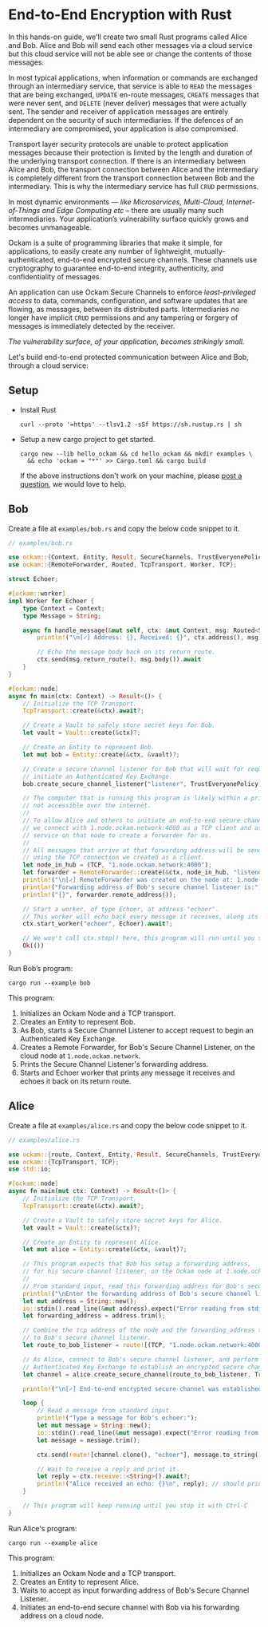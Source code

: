 # End-to-End Encryption with Rust

In this hands-on guide, we'll create two small Rust programs called Alice and Bob. Alice and Bob
will send each other messages via a cloud service but this cloud service will not be able see or change
the contents of those messages.

In most typical applications, when information or commands are exchanged through an intermediary service,
that service is able to `READ` the messages that are being exchanged, `UPDATE` en-route messages, `CREATE`
messages that were never sent, and `DELETE` (never deliver) messages that were actually sent. The sender
and receiver of application messages are entirely dependent on the security of such intermediaries. If the
defences of an intermediary are compromised, your application is also compromised.

Transport layer security protocols are unable to protect application messages because their protection
is limited by the length and duration of the underlying transport connection. If there is an intermediary
between Alice and Bob, the transport connection between Alice and the intermediary is completely different
from the transport connection between Bob and the intermediary. This is why the intermediary service has
full `CRUD` permissions.

In most dynamic environments —
_like Microservices, Multi-Cloud, Internet-of-Things and Edge Computing etc_
– there are usually many such intermediaries.
Your application’s vulnerability surface quickly grows and becomes unmanageable.

Ockam is a suite of programming libraries that make it simple, for applications, to easily create any
number of lightweight, mutually-authenticated, end-to-end encrypted secure channels. These channels use
cryptography to guarantee end-to-end integrity, authenticity, and confidentiality of messages.

An application can use Ockam Secure Channels to enforce _least-privileged access_ to data, commands,
configuration, and software updates that are flowing, as messages, between its distributed parts. Intermediaries
no longer have implicit `CRUD` permissions and any tampering or forgery of messages is immediately detected
by the receiver.

_The vulnerability surface, of your application, becomes strikingly small._

Let's build end-to-end protected communication between Alice and Bob, through a cloud service:

## Setup

* Install Rust

    ```
    curl --proto '=https' --tlsv1.2 -sSf https://sh.rustup.rs | sh
    ```

* Setup a new cargo project to get started.

    ```
    cargo new --lib hello_ockam && cd hello_ockam && mkdir examples \
      && echo 'ockam = "*"' >> Cargo.toml && cargo build
    ```

    If the above instructions don't work on your machine, please
    [post a question](https://github.com/ockam-network/ockam/discussions/1642),
    we would love to help.

## Bob

Create a file at `examples/bob.rs` and copy the below code snippet to it.

```rust
// examples/bob.rs

use ockam::{Context, Entity, Result, SecureChannels, TrustEveryonePolicy, Vault};
use ockam::{RemoteForwarder, Routed, TcpTransport, Worker, TCP};

struct Echoer;

#[ockam::worker]
impl Worker for Echoer {
    type Context = Context;
    type Message = String;

    async fn handle_message(&mut self, ctx: &mut Context, msg: Routed<String>) -> Result<()> {
        println!("\n[✓] Address: {}, Received: {}", ctx.address(), msg);

        // Echo the message body back on its return_route.
        ctx.send(msg.return_route(), msg.body()).await
    }
}

#[ockam::node]
async fn main(ctx: Context) -> Result<()> {
    // Initialize the TCP Transport.
    TcpTransport::create(&ctx).await?;

    // Create a Vault to safely store secret keys for Bob.
    let vault = Vault::create(&ctx)?;

    // Create an Entity to represent Bob.
    let mut bob = Entity::create(&ctx, &vault)?;

    // Create a secure channel listener for Bob that will wait for requests to
    // initiate an Authenticated Key Exchange.
    bob.create_secure_channel_listener("listener", TrustEveryonePolicy)?;

    // The computer that is running this program is likely within a private network and
    // not accessible over the internet.
    //
    // To allow Alice and others to initiate an end-to-end secure channel with this program
    // we connect with 1.node.ockam.network:4000 as a TCP client and ask the forwarding
    // service on that node to create a forwarder for us.
    //
    // All messages that arrive at that forwarding address will be send to this program
    // using the TCP connection we created as a client.
    let node_in_hub = (TCP, "1.node.ockam.network:4000");
    let forwarder = RemoteForwarder::create(&ctx, node_in_hub, "listener").await?;
    println!("\n[✓] RemoteForwarder was created on the node at: 1.node.ockam.network:4000");
    println!("Forwarding address of Bob's secure channel listener is:");
    println!("{}", forwarder.remote_address());

    // Start a worker, of type Echoer, at address "echoer".
    // This worker will echo back every message it receives, along its return route.
    ctx.start_worker("echoer", Echoer).await?;

    // We won't call ctx.stop() here, this program will run until you stop it with Ctrl-C
    Ok(())
}

```

Run Bob’s program:

```
cargo run --example bob
```

This program:

1. Initializes an Ockam Node and a TCP transport.
2. Creates an Entity to represent Bob.
3. As Bob, starts a Secure Channel Listener to accept request to begin an Authenticated Key Exchange.
4. Creates a Remote Forwarder, for Bob's Secure Channel Listener, on the cloud node at `1.node.ockam.network`.
5. Prints the Secure Channel Listener's forwarding address.
6. Starts and Echoer worker that prints any message it receives and echoes it back on its return route.

## Alice

Create a file at `examples/alice.rs` and copy the below code snippet to it.

```rust
// examples/alice.rs

use ockam::{route, Context, Entity, Result, SecureChannels, TrustEveryonePolicy, Vault};
use ockam::{TcpTransport, TCP};
use std::io;

#[ockam::node]
async fn main(mut ctx: Context) -> Result<()> {
    // Initialize the TCP Transport.
    TcpTransport::create(&ctx).await?;

    // Create a Vault to safely store secret keys for Alice.
    let vault = Vault::create(&ctx)?;

    // Create an Entity to represent Alice.
    let mut alice = Entity::create(&ctx, &vault)?;

    // This program expects that Bob has setup a forwarding address,
    // for his secure channel listener, on the Ockam node at 1.node.ockam.network:4000.
    //
    // From standard input, read this forwarding address for Bob's secure channel listener.
    println!("\nEnter the forwarding address of Bob's secure channel listener: ");
    let mut address = String::new();
    io::stdin().read_line(&mut address).expect("Error reading from stdin.");
    let forwarding_address = address.trim();

    // Combine the tcp address of the node and the forwarding_address to get a route
    // to Bob's secure channel listener.
    let route_to_bob_listener = route![(TCP, "1.node.ockam.network:4000"), forwarding_address];

    // As Alice, connect to Bob's secure channel listener, and perform an
    // Authenticated Key Exchange to establish an encrypted secure channel with Bob.
    let channel = alice.create_secure_channel(route_to_bob_listener, TrustEveryonePolicy)?;

    println!("\n[✓] End-to-end encrypted secure channel was established.\n");

    loop {
        // Read a message from standard input.
        println!("Type a message for Bob's echoer:");
        let mut message = String::new();
        io::stdin().read_line(&mut message).expect("Error reading from stdin.");
        let message = message.trim();

        ctx.send(route![channel.clone(), "echoer"], message.to_string()).await?;

        // Wait to receive a reply and print it.
        let reply = ctx.receive::<String>().await?;
        println!("Alice received an echo: {}\n", reply); // should print "Hello Ockam!"
    }

    // This program will keep running until you stop it with Ctrl-C
}

```

Run Alice's program:

```
cargo run --example alice
```

This program:

1. Initializes an Ockam Node and a TCP transport.
2. Creates an Entity to represent Alice.
3. Waits to accept as input forwarding address of Bob's Secure Channel Listener.
4. Initiates an end-to-end secure channel with Bob via his forwarding address on a cloud node.

<div style="display: none; visibility: hidden;">
<hr><b>Next:</b> <a href="../../guides/rust#readme">A step-by-step introduction</a>
</div>
